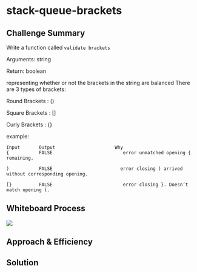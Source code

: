 

# stack-queue-brackets

## Challenge Summary
<!-- Description of the challenge -->

Write a function called `validate brackets`

Arguments: string

Return: boolean

representing whether or not the brackets in the string are balanced  There are 3 types of brackets:

Round Brackets : ()

Square Brackets : []

Curly Brackets : {}



example: 
```
Input      	Output                    	Why
{	        FALSE	                       error unmatched opening { remaining.

)	        FALSE	                      error closing ) arrived without corresponding opening.

[}	        FALSE	                       error closing }. Doesn’t match opening (. 

```




## Whiteboard Process
<!-- Embedded whiteboard image -->

![](assets/validate_brackets.jpg)


## Approach & Efficiency

<!-- What approach did you take? Why? What is the Big O space/time for this approach? -->

## Solution

<!-- Show how to run your code, and examples of it in action -->
